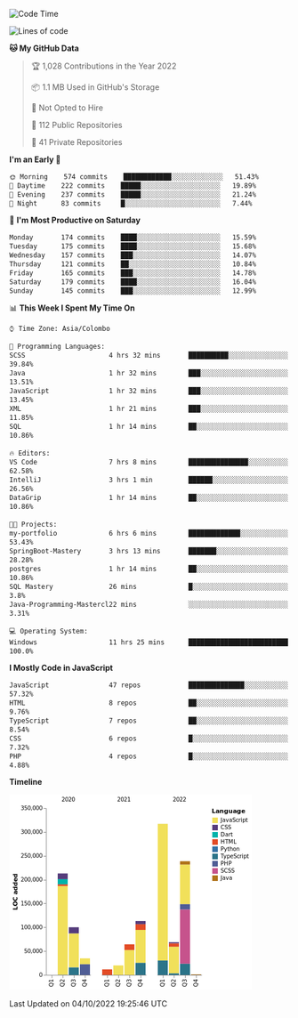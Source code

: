 
<!--START_SECTION:waka-->
![Code Time](http://img.shields.io/badge/Code%20Time-699%20hrs%2048%20mins-blue)

![Lines of code](https://img.shields.io/badge/From%20Hello%20World%20I%27ve%20Written-1%20Million%20lines%20of%20code-blue)

**🐱 My GitHub Data** 

> 🏆 1,028 Contributions in the Year 2022
 > 
> 📦 1.1 MB Used in GitHub's Storage 
 > 
> 🚫 Not Opted to Hire
 > 
> 📜 112 Public Repositories 
 > 
> 🔑 41 Private Repositories  
 > 
**I'm an Early 🐤** 

```text
🌞 Morning    574 commits    ████████████░░░░░░░░░░░░░   51.43% 
🌆 Daytime    222 commits    █████░░░░░░░░░░░░░░░░░░░░   19.89% 
🌃 Evening    237 commits    █████░░░░░░░░░░░░░░░░░░░░   21.24% 
🌙 Night      83 commits     █░░░░░░░░░░░░░░░░░░░░░░░░   7.44%

```
📅 **I'm Most Productive on Saturday** 

```text
Monday       174 commits    ████░░░░░░░░░░░░░░░░░░░░░   15.59% 
Tuesday      175 commits    ████░░░░░░░░░░░░░░░░░░░░░   15.68% 
Wednesday    157 commits    ███░░░░░░░░░░░░░░░░░░░░░░   14.07% 
Thursday     121 commits    ██░░░░░░░░░░░░░░░░░░░░░░░   10.84% 
Friday       165 commits    ███░░░░░░░░░░░░░░░░░░░░░░   14.78% 
Saturday     179 commits    ████░░░░░░░░░░░░░░░░░░░░░   16.04% 
Sunday       145 commits    ███░░░░░░░░░░░░░░░░░░░░░░   12.99%

```


📊 **This Week I Spent My Time On** 

```text
⌚︎ Time Zone: Asia/Colombo

💬 Programming Languages: 
SCSS                     4 hrs 32 mins       ██████████░░░░░░░░░░░░░░░   39.84% 
Java                     1 hr 32 mins        ███░░░░░░░░░░░░░░░░░░░░░░   13.51% 
JavaScript               1 hr 32 mins        ███░░░░░░░░░░░░░░░░░░░░░░   13.45% 
XML                      1 hr 21 mins        ███░░░░░░░░░░░░░░░░░░░░░░   11.85% 
SQL                      1 hr 14 mins        ██░░░░░░░░░░░░░░░░░░░░░░░   10.86%

🔥 Editors: 
VS Code                  7 hrs 8 mins        ███████████████░░░░░░░░░░   62.58% 
IntelliJ                 3 hrs 1 min         ██████░░░░░░░░░░░░░░░░░░░   26.56% 
DataGrip                 1 hr 14 mins        ██░░░░░░░░░░░░░░░░░░░░░░░   10.86%

🐱‍💻 Projects: 
my-portfolio             6 hrs 6 mins        █████████████░░░░░░░░░░░░   53.43% 
SpringBoot-Mastery       3 hrs 13 mins       ███████░░░░░░░░░░░░░░░░░░   28.28% 
postgres                 1 hr 14 mins        ██░░░░░░░░░░░░░░░░░░░░░░░   10.86% 
SQL Mastery              26 mins             █░░░░░░░░░░░░░░░░░░░░░░░░   3.8% 
Java-Programming-Mastercl22 mins             ░░░░░░░░░░░░░░░░░░░░░░░░░   3.31%

💻 Operating System: 
Windows                  11 hrs 25 mins      █████████████████████████   100.0%

```

**I Mostly Code in JavaScript** 

```text
JavaScript               47 repos            ██████████████░░░░░░░░░░░   57.32% 
HTML                     8 repos             ██░░░░░░░░░░░░░░░░░░░░░░░   9.76% 
TypeScript               7 repos             ██░░░░░░░░░░░░░░░░░░░░░░░   8.54% 
CSS                      6 repos             █░░░░░░░░░░░░░░░░░░░░░░░░   7.32% 
PHP                      4 repos             █░░░░░░░░░░░░░░░░░░░░░░░░   4.88%

```


**Timeline**

![Chart not found](https://raw.githubusercontent.com/ccweerasinghe1994/ccweerasinghe1994/master/charts/bar_graph.png) 


 Last Updated on 04/10/2022 19:25:46 UTC
<!--END_SECTION:waka-->
